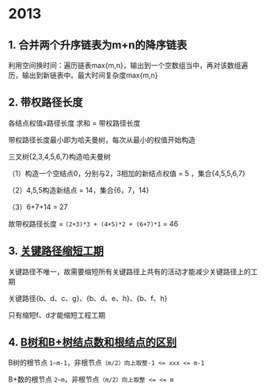 # 2013 

## 1. 合并两个升序链表为m+n的降序链表

利用空间换时间：遍历链表max{m,n}，输出到一个空数组当中，再对该数组遍历，输出到新链表中。最大时间复杂度max{m,n}

## 2. 带权路径长度

各结点权值x路径长度 求和 = 带权路径长度

带权路径长度最小即为哈夫曼树，每次从最小的权值开始构造

三叉树{2,3,4,5,6,7}构造哈夫曼树

（1）构造一个空结点0，分别与2，3相加的新结点权值 = 5 ，集合{4,5,5,6,7}

（2）4,5,5构造新结点 = 14，集合{6，7，14}

（3）6+7+14 = 27

故带权路径长度 = `(2+3)*3 + (4+5)*2 + (6+7)*1` = 46

## 3. [关键路径缩短工期](/dataStructure/chapter6#关键路径)

关键路径不唯一，故需要缩短所有关键路径上共有的活动才能减少关键路径上的工期

关键路径{b、d、c、g}、{b、d、e、h}、{b、f、h}

只有缩短f、d才能缩短工程工期

## 4. [B树和B+树结点数和根结点的区别](/dataStructure/chapter7#b-树的基本概念)

B树的根节点 `1~m-1`，非根节点`（m/2）向上取整-1 <= xxx <= m-1`

B+数的根节点 `2~m`，非根节点`（m/2）向上取整 <= <= m`


